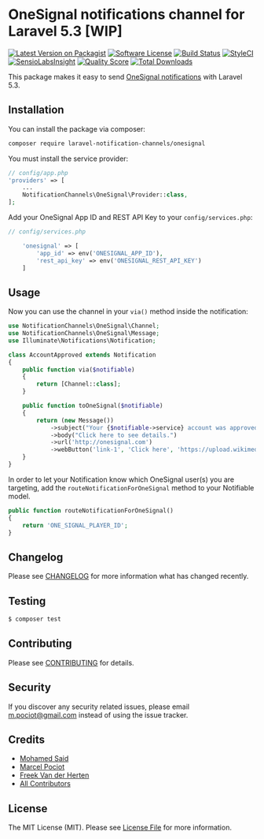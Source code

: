 # OneSignal notifications channel for Laravel 5.3 [WIP]

[![Latest Version on Packagist](https://img.shields.io/packagist/v/laravel-notification-channels/onesignal.svg?style=flat-square)](https://packagist.org/packages/laravel-notification-channels/onesignal)
[![Software License](https://img.shields.io/badge/license-MIT-brightgreen.svg?style=flat-square)](LICENSE.md)
[![Build Status](https://img.shields.io/travis/laravel-notification-channels/onesignal/master.svg?style=flat-square)](https://travis-ci.org/laravel-notification-channels/onesignal)
[![StyleCI](https://styleci.io/repos/65379321/shield)](https://styleci.io/repos/65379321)
[![SensioLabsInsight](https://img.shields.io/sensiolabs/i/9015691f-130d-4fca-8710-72a010abc684.svg?style=flat-square)](https://insight.sensiolabs.com/projects/9015691f-130d-4fca-8710-72a010abc684)
[![Quality Score](https://img.shields.io/scrutinizer/g/laravel-notification-channels/onesignal.svg?style=flat-square)](https://scrutinizer-ci.com/g/laravel-notification-channels/onesignal)
[![Total Downloads](https://img.shields.io/packagist/dt/laravel-notification-channels/onesignal.svg?style=flat-square)](https://packagist.org/packages/laravel-notification-channels/onesignal)

This package makes it easy to send [OneSignal notifications](https://documentation.onesignal.com/docs) with Laravel 5.3.

## Installation

You can install the package via composer:

``` bash
composer require laravel-notification-channels/onesignal
```

You must install the service provider:

```php
// config/app.php
'providers' => [
    ...
    NotificationChannels\OneSignal\Provider::class,
];
```

Add your OneSignal App ID and REST API Key to your `config/services.php`:

```php
// config/services.php

    'onesignal' => [
        'app_id' => env('ONESIGNAL_APP_ID'),
        'rest_api_key' => env('ONESIGNAL_REST_API_KEY')
    ]
```

## Usage

Now you can use the channel in your `via()` method inside the notification:

``` php
use NotificationChannels\OneSignal\Channel;
use NotificationChannels\OneSignal\Message;
use Illuminate\Notifications\Notification;

class AccountApproved extends Notification
{
    public function via($notifiable)
    {
        return [Channel::class];
    }

    public function toOneSignal($notifiable)
    {
        return (new Message())
            ->subject("Your {$notifiable->service} account was approved!")
            ->body("Click here to see details.")
            ->url('http://onesignal.com')
            ->webButton('link-1', 'Click here', 'https://upload.wikimedia.org/wikipedia/commons/4/4f/Laravel_logo.png', 'http://laravel.com');
    }
}
```

In order to let your Notification know which OneSignal user(s) you are targeting, add the `routeNotificationForOneSignal` method to your Notifiable model.

```php
public function routeNotificationForOneSignal()
{
    return 'ONE_SIGNAL_PLAYER_ID';
}
```

## Changelog

Please see [CHANGELOG](CHANGELOG.md) for more information what has changed recently.

## Testing
    
``` bash
$ composer test
```

## Contributing

Please see [CONTRIBUTING](CONTRIBUTING.md) for details.

## Security

If you discover any security related issues, please email m.pociot@gmail.com instead of using the issue tracker.

## Credits

- [Mohamed Said](https://github.com/themsaid)
- [Marcel Pociot](https://github.com/mpociot)
- [Freek Van der Herten](https://github.com/freekmurze)
- [All Contributors](../../contributors)

## License

The MIT License (MIT). Please see [License File](LICENSE.md) for more information.
